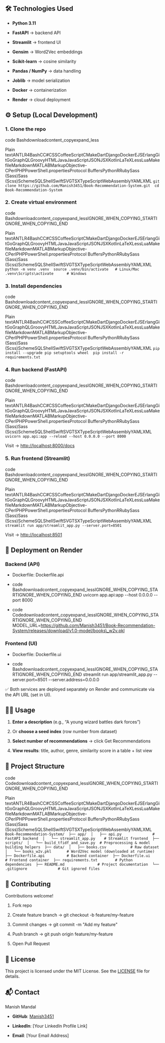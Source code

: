 
🛠️ Technologies Used
---------------------

*   **Python 3.11**
    
*   **FastAPI** → backend API
    
*   **Streamlit** → frontend UI
    
*   **Gensim** → Word2Vec embeddings
    
*   **Scikit-learn** → cosine similarity
    
*   **Pandas / NumPy** → data handling
    
*   **Joblib** → model serialization
    
*   **Docker** → containerization
    
*   **Render** → cloud deployment
    

⚙️ Setup (Local Development)
----------------------------

### 1\. Clone the repo

code Bashdownloadcontent\_copyexpand\_less

Plain textANTLR4BashCC#CSSCoffeeScriptCMakeDartDjangoDockerEJSErlangGitGoGraphQLGroovyHTMLJavaJavaScriptJSONJSXKotlinLaTeXLessLuaMakefileMarkdownMATLABMarkupObjective-CPerlPHPPowerShell.propertiesProtocol BuffersPythonRRubySass (Sass)Sass (Scss)SchemeSQLShellSwiftSVGTSXTypeScriptWebAssemblyYAMLXML    `git clone https://github.com/Manish3451/Book-Recommendation-System.git  cd Book-Recommendation-System`  

### 2\. Create virtual environment

code Bashdownloadcontent\_copyexpand\_lessIGNORE\_WHEN\_COPYING\_STARTIGNORE\_WHEN\_COPYING\_END

Plain textANTLR4BashCC#CSSCoffeeScriptCMakeDartDjangoDockerEJSErlangGitGoGraphQLGroovyHTMLJavaJavaScriptJSONJSXKotlinLaTeXLessLuaMakefileMarkdownMATLABMarkupObjective-CPerlPHPPowerShell.propertiesProtocol BuffersPythonRRubySass (Sass)Sass (Scss)SchemeSQLShellSwiftSVGTSXTypeScriptWebAssemblyYAMLXML    `python -m venv .venv  source .venv/bin/activate   # Linux/Mac  .venv\Scripts\activate      # Windows`  

### 3\. Install dependencies

code Bashdownloadcontent\_copyexpand\_lessIGNORE\_WHEN\_COPYING\_STARTIGNORE\_WHEN\_COPYING\_END

Plain textANTLR4BashCC#CSSCoffeeScriptCMakeDartDjangoDockerEJSErlangGitGoGraphQLGroovyHTMLJavaJavaScriptJSONJSXKotlinLaTeXLessLuaMakefileMarkdownMATLABMarkupObjective-CPerlPHPPowerShell.propertiesProtocol BuffersPythonRRubySass (Sass)Sass (Scss)SchemeSQLShellSwiftSVGTSXTypeScriptWebAssemblyYAMLXML    `pip install --upgrade pip setuptools wheel  pip install -r requirements.txt`  

### 4\. Run backend (FastAPI)

code Bashdownloadcontent\_copyexpand\_lessIGNORE\_WHEN\_COPYING\_STARTIGNORE\_WHEN\_COPYING\_END

Plain textANTLR4BashCC#CSSCoffeeScriptCMakeDartDjangoDockerEJSErlangGitGoGraphQLGroovyHTMLJavaJavaScriptJSONJSXKotlinLaTeXLessLuaMakefileMarkdownMATLABMarkupObjective-CPerlPHPPowerShell.propertiesProtocol BuffersPythonRRubySass (Sass)Sass (Scss)SchemeSQLShellSwiftSVGTSXTypeScriptWebAssemblyYAMLXML    `uvicorn app.api:app --reload --host 0.0.0.0 --port 8000`  

Visit → [http://localhost:8000/docs](https://www.google.com/url?sa=E&q=http://localhost:8000/docs)

### 5\. Run frontend (Streamlit)

code Bashdownloadcontent\_copyexpand\_lessIGNORE\_WHEN\_COPYING\_STARTIGNORE\_WHEN\_COPYING\_END

Plain textANTLR4BashCC#CSSCoffeeScriptCMakeDartDjangoDockerEJSErlangGitGoGraphQLGroovyHTMLJavaJavaScriptJSONJSXKotlinLaTeXLessLuaMakefileMarkdownMATLABMarkupObjective-CPerlPHPPowerShell.propertiesProtocol BuffersPythonRRubySass (Sass)Sass (Scss)SchemeSQLShellSwiftSVGTSXTypeScriptWebAssemblyYAMLXML    `streamlit run app/streamlit_app.py --server.port=8501`  

Visit → [http://localhost:8501](https://www.google.com/url?sa=E&q=http://localhost:8501)

🚀 Deployment on Render
-----------------------

### Backend (API)

*   Dockerfile: Dockerfile.api
    
*   code Bashdownloadcontent\_copyexpand\_lessIGNORE\_WHEN\_COPYING\_STARTIGNORE\_WHEN\_COPYING\_END uvicorn app.api:app --host 0.0.0.0 --port 8000
    
*   code Codedownloadcontent\_copyexpand\_lessIGNORE\_WHEN\_COPYING\_STARTIGNORE\_WHEN\_COPYING\_END MODEL\_URL=https://github.com/Manish3451/Book-Recommendation-System/releases/download/v1.0-model/books\_w2v.pkl
    

### Frontend (UI)

*   Dockerfile: Dockerfile.ui
    
*   code Bashdownloadcontent\_copyexpand\_lessIGNORE\_WHEN\_COPYING\_STARTIGNORE\_WHEN\_COPYING\_END streamlit run app/streamlit\_app.py --server.port=8501 --server.address=0.0.0.0
    

✅ Both services are deployed separately on Render and communicate via the API URL (set in UI).

🧑‍💻 Usage
-----------

1.  **Enter a description** (e.g., “A young wizard battles dark forces”)
    
2.  Or **choose a seed index** (row number from dataset)
    
3.  **Select number of recommendations** → click Get Recommendations
    
4.  **View results**: title, author, genre, similarity score in a table + list view
    

📂 Project Structure
--------------------

code Codedownloadcontent\_copyexpand\_lessIGNORE\_WHEN\_COPYING\_STARTIGNORE\_WHEN\_COPYING\_END

Plain textANTLR4BashCC#CSSCoffeeScriptCMakeDartDjangoDockerEJSErlangGitGoGraphQLGroovyHTMLJavaJavaScriptJSONJSXKotlinLaTeXLessLuaMakefileMarkdownMATLABMarkupObjective-CPerlPHPPowerShell.propertiesProtocol BuffersPythonRRubySass (Sass)Sass (Scss)SchemeSQLShellSwiftSVGTSXTypeScriptWebAssemblyYAMLXML    `Book-Recommendation-System/  ├── app/  │   ├── api.py              # FastAPI backend  │   └── streamlit_app.py    # Streamlit frontend  ├── scripts/  │   └── build_tfidf_and_save.py  # Preprocessing & model building helpers  ├── data/  │   ├── books.csv           # Raw dataset  │   └── books_w2v.pkl       # Word2Vec model (downloaded at runtime)  ├── Dockerfile.api          # Backend container  ├── Dockerfile.ui           # Frontend container  ├── requirements.txt        # Python dependencies  ├── README.md               # Project documentation  └── .gitignore              # Git ignored files`  

🤝 Contributing
---------------

Contributions welcome!

1.  Fork repo
    
2.  Create feature branch → git checkout -b feature/my-feature
    
3.  Commit changes → git commit -m "Add my feature"
    
4.  Push branch → git push origin feature/my-feature
    
5.  Open Pull Request
    

📜 License
----------

This project is licensed under the MIT License. See the [LICENSE](https://www.google.com/url?sa=E&q=LICENSE) file for details.

📬 Contact
----------

Manish Mandal

*   **GitHub**: [Manish3451](https://www.google.com/url?sa=E&q=https://github.com/Manish3451)
    
*   **LinkedIn**: \[Your LinkedIn Profile Link\]
    
*   **Email**: \[Your Email Address\]

